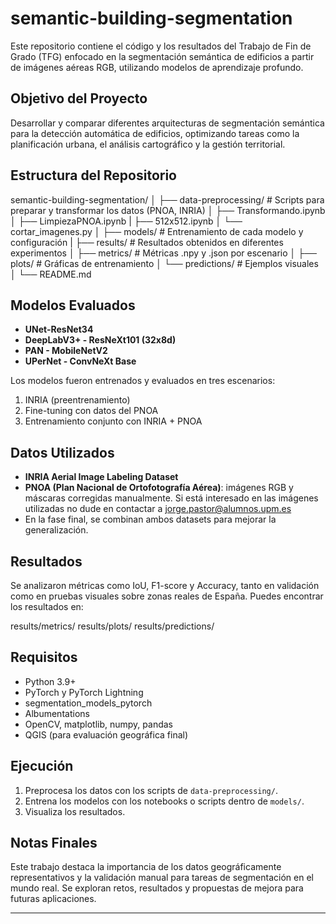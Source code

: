 # semantic-building-segmentation

Este repositorio contiene el código y los resultados del Trabajo de Fin de Grado (TFG) enfocado en la segmentación semántica de edificios a partir de imágenes aéreas RGB, utilizando modelos de aprendizaje profundo.

## Objetivo del Proyecto

Desarrollar y comparar diferentes arquitecturas de segmentación semántica para la detección automática de edificios, optimizando tareas como la planificación urbana, el análisis cartográfico y la gestión territorial.

## Estructura del Repositorio

semantic-building-segmentation/
│
├── data-preprocessing/ # Scripts para preparar y transformar los datos (PNOA, INRIA)
│ ├── Transformando.ipynb
│ ├── LimpiezaPNOA.ipynb
| ├── 512x512.ipynb
│ └── cortar_imagenes.py
│
├── models/ # Entrenamiento de cada modelo y configuración
|
├── results/ # Resultados obtenidos en diferentes experimentos
│ ├── metrics/ # Métricas .npy y .json por escenario
│ ├── plots/ # Gráficas de entrenamiento
│ └── predictions/ # Ejemplos visuales
│
└── README.md

## Modelos Evaluados

- **UNet-ResNet34**
- **DeepLabV3+ - ResNeXt101 (32x8d)**
- **PAN - MobileNetV2**
- **UPerNet - ConvNeXt Base**

Los modelos fueron entrenados y evaluados en tres escenarios:

1. INRIA (preentrenamiento)
2. Fine-tuning con datos del PNOA
3. Entrenamiento conjunto con INRIA + PNOA

## Datos Utilizados

- **INRIA Aerial Image Labeling Dataset**
- **PNOA (Plan Nacional de Ortofotografía Aérea)**: imágenes RGB y máscaras corregidas manualmente. Si está interesado en las imágenes utilizadas no dude en contactar a jorge.pastor@alumnos.upm.es
- En la fase final, se combinan ambos datasets para mejorar la generalización.

## Resultados

Se analizaron métricas como IoU, F1-score y Accuracy, tanto en validación como en pruebas visuales sobre zonas reales de España. Puedes encontrar los resultados en:

results/metrics/
results/plots/
results/predictions/

## Requisitos

- Python 3.9+
- PyTorch y PyTorch Lightning
- segmentation_models_pytorch
- Albumentations
- OpenCV, matplotlib, numpy, pandas
- QGIS (para evaluación geográfica final)

## Ejecución

1. Preprocesa los datos con los scripts de `data-preprocessing/`.
2. Entrena los modelos con los notebooks o scripts dentro de `models/`.
3. Visualiza los resultados.

## Notas Finales

Este trabajo destaca la importancia de los datos geográficamente representativos y la validación manual para tareas de segmentación en el mundo real. Se exploran retos, resultados y propuestas de mejora para futuras aplicaciones.

---


